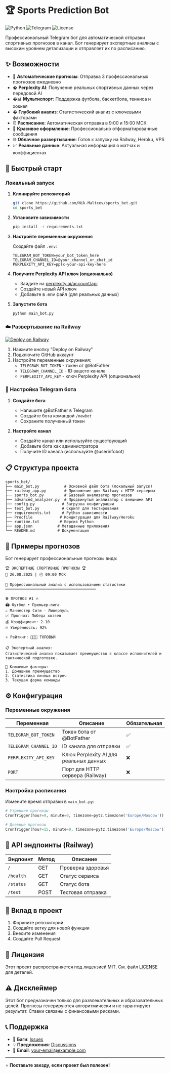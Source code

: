 # 🏆 Sports Prediction Bot

![Python](https://img.shields.io/badge/python-v3.11+-blue.svg)
![Telegram](https://img.shields.io/badge/Telegram-Bot-blue.svg)
![License](https://img.shields.io/badge/license-MIT-green.svg)

Профессиональный Telegram бот для автоматической отправки спортивных прогнозов в канал. Бот генерирует экспертные анализы с высоким уровнем детализации и отправляет их по расписанию.

## ✨ Возможности

- 🎯 **Автоматические прогнозы**: Отправка 3 профессиональных прогнозов ежедневно
- � **Perplexity AI**: Получение реальных спортивных данных через передовой AI
- �📊 **Мультиспорт**: Поддержка футбола, баскетбола, тенниса и хоккея  
- � **Глубокий анализ**: Статистический анализ с ключевыми факторами
- ⏰ **Расписание**: Автоматическая отправка в 9:00 и 15:00 МСК
- 🎨 **Красивое оформление**: Профессионально отформатированные сообщения
- 🌐 **Облачное развертывание**: Готов к запуску на Railway, Heroku, VPS
- 📈 **Реальные данные**: Актуальная информация о матчах и коэффициентах

## 🚀 Быстрый старт

### Локальный запуск

1. **Клонируйте репозиторий**
   ```bash
   git clone https://github.com/Nik-Maltcev/sports_bet.git
   cd sports_bet
   ```

2. **Установите зависимости**
   ```bash
   pip install -r requirements.txt
   ```

3. **Настройте переменные окружения**
   
   Создайте файл `.env`:
   ```env
   TELEGRAM_BOT_TOKEN=your_bot_token_here
   TELEGRAM_CHANNEL_ID=@your_channel_or_chat_id
   PERPLEXITY_API_KEY=pplx-your-api-key-here
   ```

4. **Получите Perplexity API ключ (опционально)**
   - Зайдите на [perplexity.ai/account/api](https://perplexity.ai/account/api)
   - Создайте новый API ключ
   - Добавьте в .env файл (для реальных данных)

5. **Запустите бота**
   ```bash
   python main_bot.py
   ```

### ☁️ Развертывание на Railway

[![Deploy on Railway](https://railway.app/button.svg)](https://railway.app/template/your-template)

1. Нажмите кнопку "Deploy on Railway"
2. Подключите GitHub аккаунт
3. Настройте переменные окружения:
   - `TELEGRAM_BOT_TOKEN` - токен от @BotFather
   - `TELEGRAM_CHANNEL_ID` - ID вашего канала
   - `PERPLEXITY_API_KEY` - ключ Perplexity API (опционально)

### 🤖 Настройка Telegram бота

1. **Создайте бота**
   - Напишите @BotFather в Telegram
   - Создайте бота командой `/newbot`
   - Сохраните полученный токен

2. **Настройте канал**
   - Создайте канал или используйте существующий
   - Добавьте бота как администратора
   - Получите ID канала (используйте @userinfobot)

## 📋 Структура проекта

```
sports_bet/
├── main_bot.py           # Основной файл бота (локальный запуск)
├── railway_app.py        # Приложение для Railway с HTTP сервером
├── sports_bot.py         # Базовый анализатор прогнозов
├── advanced_analyzer.py  # Продвинутый анализатор с внешними API
├── config.py            # Загрузка конфигурации
├── test_bot.py          # Скрипт для тестирования
├── requirements.txt     # Python зависимости
├── Procfile            # Конфигурация для Railway/Heroku
├── runtime.txt         # Версия Python
├── app.json           # Метаданные приложения
└── README.md          # Документация
```

## 🎯 Примеры прогнозов

Бот генерирует профессиональные прогнозы вида:

```
🏆 ЭКСПЕРТНЫЕ СПОРТИВНЫЕ ПРОГНОЗЫ 🏆
📅 26.08.2025 | 🕘 09:00 МСК

🔬 Профессиональный анализ с использованием статистики
━━━━━━━━━━━━━━━━━━━━━━━━━━━━━━━━━━━━━━━━

⚽ ПРОГНОЗ #1 🔥
🏟️ Футбол • Премьер-лига
⚔️ Манчестер Сити - Ливерпуль
📈 Прогноз: Победа хозяев
💰 Коэффициент: 2.10
🔥 Уверенность: 92%

⭐ Рейтинг: 🌟🌟🌟 ТОПОВЫЙ

📋 Экспертный анализ:
Статистический анализ показывает преимущество в классе исполнителей и тактической подготовке.

🔑 Ключевые факторы:
1. Домашнее преимущество
2. Статистика личных встреч  
3. Текущая форма команды
```

## ⚙️ Конфигурация

### Переменные окружения

| Переменная | Описание | Обязательная |
|------------|----------|--------------|
| `TELEGRAM_BOT_TOKEN` | Токен бота от @BotFather | ✅ |
| `TELEGRAM_CHANNEL_ID` | ID канала для отправки | ✅ |
| `PERPLEXITY_API_KEY` | Ключ Perplexity AI для реальных данных | ❌ |
| `PORT` | Порт для HTTP сервера (Railway) | ❌ |

### Настройка расписания

Измените время отправки в `main_bot.py`:

```python
# Утренние прогнозы
CronTrigger(hour=9, minute=0, timezone=pytz.timezone('Europe/Moscow'))

# Дневные прогнозы  
CronTrigger(hour=15, minute=0, timezone=pytz.timezone('Europe/Moscow'))
```

## 🔧 API эндпоинты (Railway)

| Эндпоинт | Метод | Описание |
|----------|-------|----------|
| `/` | GET | Проверка здоровья |
| `/health` | GET | Статус сервиса |
| `/status` | GET | Статус бота |
| `/test` | POST | Тестовая отправка |

## 🤝 Вклад в проект

1. Форкните репозиторий
2. Создайте ветку для новой функции
3. Внесите изменения
4. Создайте Pull Request

## 📝 Лицензия

Этот проект распространяется под лицензией MIT. См. файл [LICENSE](LICENSE) для деталей.

## ⚠️ Дисклеймер

Этот бот предназначен только для развлекательных и образовательных целей. Прогнозы генерируются алгоритмически и не гарантируют результат. Ставки связаны с финансовыми рисками.

## 📞 Поддержка

- 🐛 **Баги**: [Issues](https://github.com/Nik-Maltcev/sports_bet/issues)
- 💡 **Предложения**: [Discussions](https://github.com/Nik-Maltcev/sports_bet/discussions)
- 📧 **Email**: your-email@example.com

---

⭐ **Поставьте звезду, если проект был полезен!**
